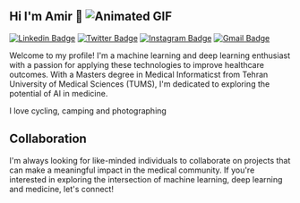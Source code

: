 ## Hi I'm Amir 👋 ![Animated GIF](https://user-images.githubusercontent.com/74038190/212284115-f47cd8ff-2ffb-4b04-b5bf-4d1c14c0247f.gif)

[![Linkedin Badge](https://img.shields.io/badge/-AmirDeghatipour-blue?style=flat&logo=Linkedin&logoColor=white&link=https://www.linkedin.com/in/amirdeghatipour/)](https://www.linkedin.com/in/amirdeghatipour/)
[![Twitter Badge](https://img.shields.io/badge/-@AmirDeghatipour-1ca0f1?style=flat&labelColor=1ca0f1&logo=twitter&logoColor=white&link=https://twitter.com/deghatipour)]([https://twitter.com/amirdeghatipour](https://x.com/AmirDeghatipour))
[![Instagram Badge](https://img.shields.io/badge/-@a.deghatipour-purple?style=flat&logo=instagram&logoColor=white&link=https://www.instagram.com/a.deghatipour/)](https://www.instagram.com/a.deghatipour/)
[![Gmail Badge](https://img.shields.io/badge/-a.deghatipour-c14438?style=flat&logo=Gmail&logoColor=white&link=mailto:a.deghatipour@gmail.com)](mailto:a.deghatipour@gmail.com)

Welcome to my profile! I'm a machine learning and deep learning enthusiast with a passion for applying these technologies to improve healthcare outcomes. With a Masters degree in Medical Informaticst from Tehran University of Medical Sciences (TUMS), I'm dedicated to exploring the potential of AI in medicine.

I love cycling, camping and photographing

## Collaboration
I'm always looking for like-minded individuals to collaborate on projects that can make a meaningful impact in the medical community. If you're interested in exploring the intersection of machine learning, deep learning and medicine, let's connect!
